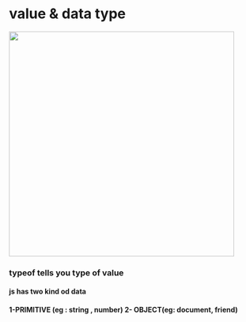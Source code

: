 # value & data type

<img src="https://github.com/TamaraNoierat/Mastering-JavaScript-in-20-Days/assets/130704887/138c49b1-7cb2-4028-bff1-240948b25213" width="455">

### typeof tells you type of value
#### js has two kind od data
####  1-PRIMITIVE (eg : string , number)     2- OBJECT(eg: document,  friend)





